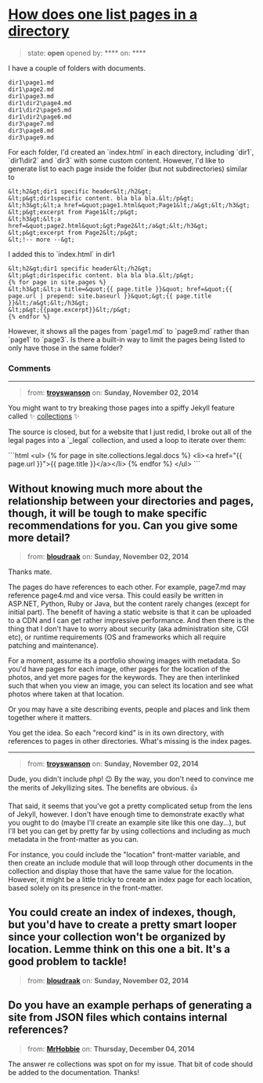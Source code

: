# [How does one list pages in a directory](https://github.com/jekyll/jekyll-help/issues/182)

> state: **open** opened by: **** on: ****

I have a couple of folders with documents.
  
    dir1\page1.md
    dir1\page2.md
    dir1\page3.md
    dir1\dir2\page4.md
    dir1\dir2\page5.md
    dir1\dir2\page6.md
    dir3\page7.md
    dir3\page8.md
    dir3\page9.md

For each folder, I&#x27;d created an &#x60;index.html&#x60; in each directory, including &#x60;dir1&#x60;, &#x60;dir1\dir2&#x60; and &#x60;dir3&#x60; with some custom content.  However, I&#x27;d like to generate list to each page inside the folder (but not subdirectories) similar to 

    &lt;h2&gt;dir1 specific header&lt;/h2&gt;
    &lt;p&gt;dir1specific content. bla bla bla.&lt;/p&gt;
    &lt;h3&gt;&lt;a href=&quot;page1.html&quot;Page1&lt;/a&gt;&lt;/h3&gt;
    &lt;p&gt;excerpt from Page1&lt;/p&gt;
    &lt;h3&gt;&lt;a href=&quot;page2.html&quot;&gt;Page2&lt;/a&gt;&lt;/h3&gt;
    &lt;p&gt;excerpt from Page2&lt;/p&gt;
    &lt;!-- more --&gt;

I added this to &#x60;index.html&#x60; in dir1

    &lt;h2&gt;dir1 specific header&lt;/h2&gt;
    &lt;p&gt;dir1specific content. bla bla bla.&lt;/p&gt;
    {% for page in site.pages %}
    &lt;h3&gt;&lt;a title=&quot;{{ page.title }}&quot; href=&quot;{{ page.url | prepend: site.baseurl }}&quot;&gt;{{ page.title }}&lt;/a&gt;&lt;/h3&gt;
    &lt;p&gt;{{page.excerpt}}&lt;/p&gt;
    {% endfor %}     

However, it shows all the pages from &#x60;page1.md&#x60; to &#x60;page9.md&#x60; rather than &#x60;page1&#x60; to &#x60;page3&#x60;. Is there a built-in way to limit the pages being listed to only have those in the same folder?


### Comments

---
> from: [**troyswanson**](https://github.com/jekyll/jekyll-help/issues/182#issuecomment-61438016) on: **Sunday, November 02, 2014**

You might want to try breaking those pages into a spiffy Jekyll feature called :sparkles: [collections](http://jekyllrb.com/docs/collections/) :sparkles:

The source is closed, but for a website that I just redid, I broke out all of the legal pages into a &#x60;_legal&#x60; collection, and used a loop to iterate over them:

&#x60;&#x60;&#x60;html
&lt;ul&gt;
{% for page in site.collections.legal.docs %}
  &lt;li&gt;&lt;a href=&quot;{{ page.url }}&quot;&gt;{{ page.title }}&lt;/a&gt;&lt;/li&gt;
{% endfor %}
&lt;/ul&gt;
&#x60;&#x60;&#x60;

Without knowing much more about the relationship between your directories and pages, though, it will be tough to make specific recommendations for you. Can you give some more detail?
---
> from: [**bloudraak**](https://github.com/jekyll/jekyll-help/issues/182#issuecomment-61439199) on: **Sunday, November 02, 2014**

Thanks mate.

The pages do have references to each other. For example, page7.md may reference page4.md and vice versa. This could easily be written in ASP.NET, Python, Ruby or Java, but the content rarely changes (except for initial part).  The benefit of having a static website is that it can be uploaded to a CDN and I can get rather impressive performance. And then there is the thing that I don&#x27;t have to worry about security (aka administration site, CGI etc), or runtime requirements (OS and frameworks which all require patching and maintenance). 

For a moment, assume its a portfolio showing images with metadata.  So you&#x27;d have pages for each image, other pages for the location of the photos, and yet more pages for the keywords.  They are then interlinked such that when you view an image, you can select its location and see what photos where taken at that location.  

Or you may have a site describing events, people and places and link them together where it matters. 

You get the idea.  So each &quot;record kind&quot; is in its own directory, with references to pages in other directories.  What&#x27;s missing is the index pages. 




---
> from: [**troyswanson**](https://github.com/jekyll/jekyll-help/issues/182#issuecomment-61439521) on: **Sunday, November 02, 2014**

Dude, you didn&#x27;t include php! :wink: By the way, you don&#x27;t need to convince me the merits of Jekyllizing sites. The benefits are obvious. :+1: 

That said, it seems that you&#x27;ve got a pretty complicated setup from the lens of Jekyll, however. I don&#x27;t have enough time to demonstrate exactly what you ought to do (maybe I&#x27;ll create an example site like this one day...), but I&#x27;ll bet you can get by pretty far by using collections and including as much metadata in the front-matter as you can.

For instance, you could include the &quot;location&quot; front-matter variable, and then create an include module that will loop through other documents in the collection and display those that have the same value for the location. However, it might be a little tricky to create an index page for each location, based solely on its presence in the front-matter.

You could create an index of indexes, though, but you&#x27;d have to create a pretty smart looper since your collection won&#x27;t be organized by location. Lemme think on this one a bit. It&#x27;s a good problem to tackle!
---
> from: [**bloudraak**](https://github.com/jekyll/jekyll-help/issues/182#issuecomment-61444695) on: **Sunday, November 02, 2014**

Do you have an example perhaps of generating a site from JSON files which contains internal references? 
---
> from: [**MrHobbie**](https://github.com/jekyll/jekyll-help/issues/182#issuecomment-65709997) on: **Thursday, December 04, 2014**

The answer re collections was spot on for my issue.  That bit of code should be added to the documentation. Thanks!
